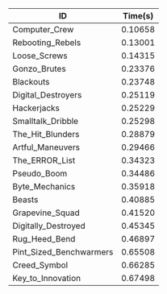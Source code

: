 |ID|Time(s)|
|-|-|
|Computer_Crew|0.10658|
|Rebooting_Rebels|0.13001|
|Loose_Screws|0.14315|
|Gonzo_Brutes|0.23376|
|Blackouts|0.23748|
|Digital_Destroyers|0.25119|
|Hackerjacks|0.25229|
|Smalltalk_Dribble|0.25298|
|The_Hit_Blunders|0.28879|
|Artful_Maneuvers|0.29466|
|The_ERROR_List|0.34323|
|Pseudo_Boom|0.34486|
|Byte_Mechanics|0.35918|
|Beasts|0.40885|
|Grapevine_Squad|0.41520|
|Digitally_Destroyed|0.45345|
|Rug_Heed_Bend|0.46897|
|Pint_Sized_Benchwarmers|0.65508|
|Creed_Symbol|0.66285|
|Key_to_Innovation|0.67498|
